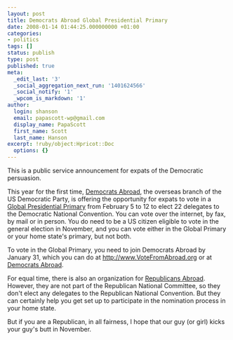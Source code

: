 ```yaml
---
layout: post
title: Democrats Abroad Global Presidential Primary
date: 2008-01-14 01:44:25.000000000 +01:00
categories:
- politics
tags: []
status: publish
type: post
published: true
meta:
  _edit_last: '3'
  _social_aggregation_next_run: '1401624566'
  _social_notify: '1'
  _wpcom_is_markdown: '1'
author:
  login: shanson
  email: papascott-wp@gmail.com
  display_name: PapaScott
  first_name: Scott
  last_name: Hanson
excerpt: !ruby/object:Hpricot::Doc
  options: {}
---
```

<p>This is a public service announcement for expats of the Democratic persuasion.</p>
<p>This year for the first time, <a href="http://www.democratsabroad.org/">Democrats Abroad</a>, the overseas branch of the US Democratic Party, is offering the opportunity for expats to vote in a <a href="http://www.democratsabroad.org/article/2008/01/11/delegate-selection-plan-summary">Global Presidential Primary</a> from February 5 to 12 to elect 22 delegates to the Democratic National Convention. You can vote over the internet, by fax, by mail or in person. You do need to be a US citizen eligible to vote in the general election in November, and you can vote either in the Global Primary or your home state's primary, but not both.</p>
<p>To vote in the Global Primary, you need to join Democrats Abroad by January 31, which you can do at <a href="http://www.VoteFromAbroad.org">http://www.VoteFromAbroad.org</a> or at <a href="http://www.democratsabroad.org/user/register">Democrats Abroad</a>.</p>
<p>For equal time, there is also an organization for <a href="http://www.republicansabroad.org/">Republicans Abroad</a>. However, they are not part of the Republican National Committee, so they don't elect any delegates to the Republican National Convention. But they can certainly help you get set up to participate in the nomination process in your home state.</p>
<p>But if you are a Republican, in all fairness, I hope that our guy (or girl) kicks your guy's butt in November.</p>
